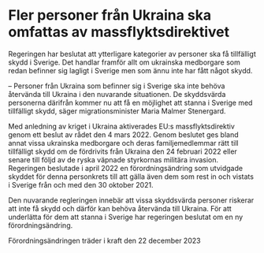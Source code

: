 # Fler personer från Ukraina ska omfattas av massflyktsdirektivet

Regeringen har beslutat att ytterligare kategorier av personer ska få tillfälligt skydd i Sverige. Det handlar framför allt om ukrainska medborgare som redan befinner sig lagligt i Sverige men som ännu inte har fått något skydd.

– Personer från Ukraina som befinner sig i Sverige ska inte behöva återvända till Ukraina i den nuvarande situationen. De skyddsvärda personerna därifrån kommer nu att få en möjlighet att stanna i Sverige med tillfälligt skydd, säger migrationsminister Maria Malmer Stenergard.

Med anledning av kriget i Ukraina aktiverades EU:s massflyktsdirektiv genom ett beslut av rådet den 4 mars 2022. Genom beslutet ges bland annat vissa ukrainska medborgare och deras familjemedlemmar rätt till tillfälligt skydd om de fördrivits från Ukraina den 24 februari 2022 eller senare till följd av de ryska väpnade styrkornas militära invasion. Regeringen beslutade i april 2022 en förordningsändring som utvidgade skyddet för denna personkrets till att gälla även dem som rest in och vistats i Sverige från och med den 30 oktober 2021.

Den nuvarande regleringen innebär att vissa skyddsvärda personer riskerar att inte få skydd och därför kan behöva återvända till Ukraina. För att underlätta för dem att stanna i Sverige har regeringen beslutat om en ny förordningsändring.

Förordningsändringen träder i kraft den 22 december 2023
